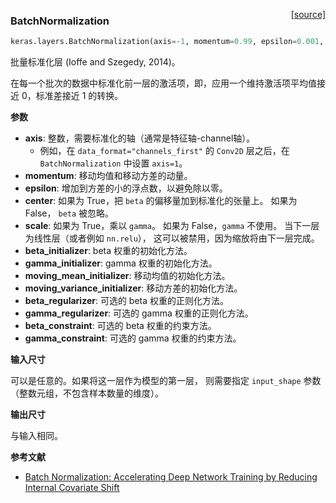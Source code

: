 <span style="float:right;">[[source]](https://github.com/keras-team/keras/blob/master/keras/layers/normalization.py#L16)</span>

### BatchNormalization

```python
keras.layers.BatchNormalization(axis=-1, momentum=0.99, epsilon=0.001, center=True, scale=True, beta_initializer='zeros', gamma_initializer='ones', moving_mean_initializer='zeros', moving_variance_initializer='ones', beta_regularizer=None, gamma_regularizer=None, beta_constraint=None, gamma_constraint=None)
```

批量标准化层 (Ioffe and Szegedy, 2014)。

在每一个批次的数据中标准化前一层的激活项，即，应用一个维持激活项平均值接近 0，标准差接近 1 的转换。

__参数__

- __axis__: 整数，需要标准化的轴（通常是特征轴-channel轴）。
  - 例如，在 `data_format="channels_first"` 的 `Conv2D` 层之后，在 `BatchNormalization` 中设置 `axis=1`。
- __momentum__: 移动均值和移动方差的动量。
- __epsilon__: 增加到方差的小的浮点数，以避免除以零。
- __center__: 如果为 True，把 `beta` 的偏移量加到标准化的张量上。
如果为 False， `beta` 被忽略。
- __scale__: 如果为 True，乘以 `gamma`。
如果为 False，`gamma` 不使用。
当下一层为线性层（或者例如 `nn.relu`），
这可以被禁用，因为缩放将由下一层完成。
- __beta_initializer__: beta 权重的初始化方法。
- __gamma_initializer__: gamma 权重的初始化方法。
- __moving_mean_initializer__: 移动均值的初始化方法。
- __moving_variance_initializer__: 移动方差的初始化方法。
- __beta_regularizer__: 可选的 beta 权重的正则化方法。
- __gamma_regularizer__: 可选的 gamma 权重的正则化方法。
- __beta_constraint__: 可选的 beta 权重的约束方法。
- __gamma_constraint__: 可选的 gamma 权重的约束方法。

__输入尺寸__

可以是任意的。如果将这一层作为模型的第一层， 则需要指定 `input_shape` 参数 （整数元组，不包含样本数量的维度）。

__输出尺寸__

与输入相同。

__参考文献__

- [Batch Normalization: Accelerating Deep Network Training by Reducing Internal Covariate Shift](https://arxiv.org/abs/1502.03167)
